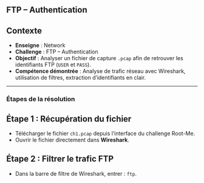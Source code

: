 ## FTP – Authentication

## Contexte
- **Enseigne** : Network  
- **Challenge** : FTP – Authentication  
- **Objectif** : Analyser un fichier de capture `.pcap` afin de retrouver les identifiants FTP (`USER` et `PASS`).  
- **Compétence démontrée** : Analyse de trafic réseau avec Wireshark, utilisation de filtres, extraction d’identifiants en clair.

---

### Étapes de la résolution

## Étape 1 : Récupération du fichier
- Télécharger le fichier `ch1.pcap` depuis l’interface du challenge Root-Me.  
- Ouvrir le fichier directement dans **Wireshark**.

## Étape 2 : Filtrer le trafic FTP
- Dans la barre de filtre de Wireshark, entrer : `ftp`.
  
